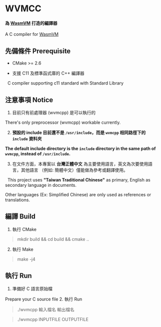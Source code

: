 # WVMCC

#### 為 [WasmVM](https://github.com/LuisHsu/WasmVM) 打造的編譯器

A C compiler for [WasmVM](https://github.com/LuisHsu/WasmVM)

## 先備條件 Prerequisite

* CMake >= 2.6

* 支援 C11 及標準函式庫的 C++ 編譯器
 
  C compiler supporting c11 standard with Standard Library

## 注意事項 Notice

1. 目前只有前處理器 (wvmcpp) 是可以執行的

  There's only preprocessor (wvmcpp) workable currently.
 

2. **預設的 include 目前還不是 `/usr/include`，而是 `wvmcpp` 相同路徑下的 `include` 資料夾**

**The default include directory is the `include` directory in the same path of `wvmcpp`, instead of `/usr/include`.**

3. 在文件方面，本專案以 **台灣正體中文** 為主要使用語言，英文為次要使用語言，其他語言 （例如: 簡體中文）僅能做為參考或翻譯使用。

  This project uses **"Taiwan Traditional Chinese"** as primary, English as secondary language in documents.
  
  Other languages (Ex: Simplified Chinese) are only used as references or translations.

## 編譯 Build

1. 執行 CMake

> mkdir build && cd build && cmake ..

2. 執行 Make

> make -j4
  
## 執行 Run

1. 準備好 C 語言原始檔

  Prepare your C source file
2. 執行 Run

> ./wvmcpp 輸入檔名 輸出檔名

> ./wvmcpp INPUTFILE OUTPUTFILE
